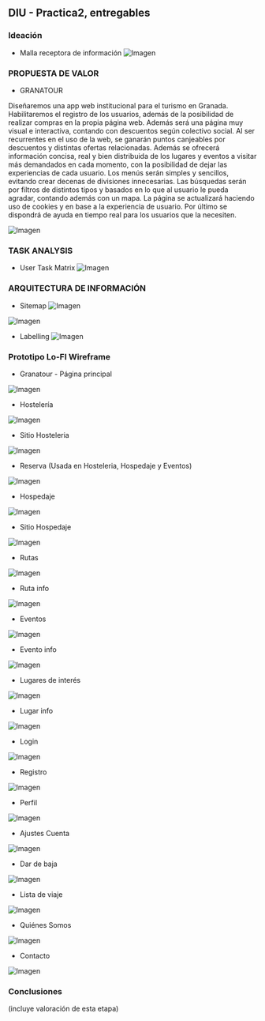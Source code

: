 ## DIU - Practica2, entregables

### Ideación 
* Malla receptora de información 
![Imagen](imagenes/malla-receptora.png)

### PROPUESTA DE VALOR
* GRANATOUR

Diseñaremos una app web institucional para el turismo en Granada. Habilitaremos el registro de los usuarios, además de la posibilidad de realizar compras en la propia página web. Además será una página muy visual e interactiva, contando con descuentos según colectivo social. Al ser recurrentes en el uso de la web, se ganarán puntos canjeables por descuentos y distintas ofertas relacionadas. Además se ofrecerá información concisa, real y bien distribuida de los lugares y eventos a visitar más demandados en cada momento, con la posibilidad de dejar las experiencias de cada usuario. 
Los menús serán simples y sencillos, evitando crear decenas de divisiones innecesarias.
Las búsquedas serán por filtros de distintos tipos y basados en lo que al usuario le pueda agradar, contando además con un mapa.
La página se actualizará haciendo uso de cookies y en base a la experiencia de usuario.
Por último se dispondrá de ayuda en tiempo real para los usuarios que la necesiten.

![Imagen](imagenes/CANVAS.png)

### TASK ANALYSIS

* User Task Matrix 
![Imagen](imagenes/Task-Analysis.png)

### ARQUITECTURA DE INFORMACIÓN

* Sitemap 
![Imagen](imagenes/sitemap.png)

![Imagen](imagenes/label.png)

* Labelling 
![Imagen](imagenes/labelling.png)


### Prototipo Lo-FI Wireframe 
* Granatour - Página principal

![Imagen](bocetos/inicio.png)

* Hostelería

![Imagen](bocetos/hosteleria.png)

* Sitio Hosteleria

![Imagen](bocetos/sitio-hosteleria.png)

* Reserva (Usada en Hosteleria, Hospedaje y Eventos)

![Imagen](bocetos/reserva.png)

* Hospedaje

![Imagen](bocetos/hospedaje.png)

* Sitio Hospedaje

![Imagen](bocetos/sitio-hospedaje.png)

* Rutas

![Imagen](bocetos/rutas.png)

* Ruta info

![Imagen](bocetos/ruta-info.png)

* Eventos

![Imagen](bocetos/eventos.png)

* Evento info

![Imagen](bocetos/evento-info.png)

* Lugares de interés

![Imagen](bocetos/lugares.png)

* Lugar info

![Imagen](bocetos/lugar-info.png)

* Login

![Imagen](bocetos/login.png)

* Registro

![Imagen](bocetos/registro.png)

* Perfil

![Imagen](bocetos/perfil.png)

* Ajustes Cuenta

![Imagen](bocetos/ajustes.png)

* Dar de baja

![Imagen](bocetos/dar-baja.png)

* Lista de viaje

![Imagen](bocetos/listaviaje.png)

* Quiénes Somos

![Imagen](bocetos/quienes.png)

* Contacto

![Imagen](bocetos/contacto.png)


### Conclusiones  
(incluye valoración de esta etapa)
